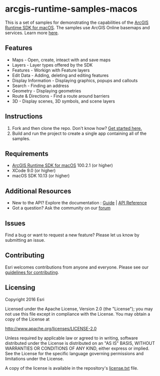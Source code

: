 # arcgis-runtime-samples-macos
This is a set of samples for demonstrating the capabilities of the [ArcGIS Runtime SDK for macOS](http://developers.arcgis.com/macOS/).
The samples use ArcGIS Online basemaps and services.  Learn more [here](http://www.arcgis.com/about/).

## Features
* Maps - Open, create, inteact with and save maps
* Layers - Layer types offered by the SDK
* Features - Workign with Feature layers
* Edit Data - Adding, deleting and editing features
* Display Information - Displaying graphics, popups and callouts
* Search - Finding an address
* Geometry - Displaying geometries
* Route & Directions - Find a route around barriers
* 3D - Display scenes, 3D symbols, and scene layers

## Instructions

1. Fork and then clone the repo. Don't know how? [Get started here.](http://htmlpreview.github.com/?https://github.com/Esri/esri.github.com/blob/master/help/esri-getting-to-know-github.html)
2. Build and run the project to create a single app containing all of the samples.

## Requirements
* [ArcGIS Runtime SDK for macOS](http://developers.arcgis.com/macOS/) 100.2.1 (or higher)
* XCode 9.0 (or higher)
* macOS SDK 10.13 (or higher)

## Additional Resources

* New to the API? Explore the documentation : [Guide](https://developers.arcgis.com/macos) | [API Reference](https://developers.arcgis.com/macos/latest/api-reference/)
* Got a question? Ask the community on our [forum](http://geonet.esri.com/community/developers/native-app-developers/arcgis-runtime-sdk-for-os-x)

## Issues

Find a bug or want to request a new feature?  Please let us know by submitting an issue.

## Contributing

Esri welcomes contributions from anyone and everyone. Please see our [guidelines for contributing](https://github.com/esri/contributing).

## Licensing
Copyright 2016 Esri

Licensed under the Apache License, Version 2.0 (the "License");
you may not use this file except in compliance with the License.
You may obtain a copy of the License at

   http://www.apache.org/licenses/LICENSE-2.0

Unless required by applicable law or agreed to in writing, software
distributed under the License is distributed on an "AS IS" BASIS,
WITHOUT WARRANTIES OR CONDITIONS OF ANY KIND, either express or implied.
See the License for the specific language governing permissions and
limitations under the License.

A copy of the license is available in the repository's [license.txt]( https://github.com/Esri/arcgis-runtime-samples-macos/blob/master/license.txt) file.
